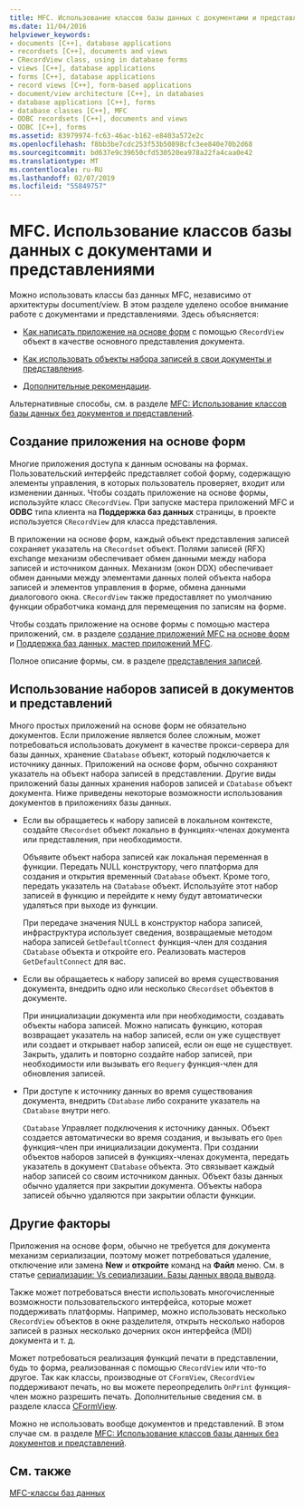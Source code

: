 ```yaml
---
title: MFC. Использование классов базы данных с документами и представлениями
ms.date: 11/04/2016
helpviewer_keywords:
- documents [C++], database applications
- recordsets [C++], documents and views
- CRecordView class, using in database forms
- views [C++], database applications
- forms [C++], database applications
- record views [C++], form-based applications
- document/view architecture [C++], in databases
- database applications [C++], forms
- database classes [C++], MFC
- ODBC recordsets [C++], documents and views
- ODBC [C++], forms
ms.assetid: 83979974-fc63-46ac-b162-e8403a572e2c
ms.openlocfilehash: f8bb3be7cdc253f53b50898cfc3ee840e70b2d68
ms.sourcegitcommit: bd637e9c39650cfd530520ea978a22fa4caa0e42
ms.translationtype: MT
ms.contentlocale: ru-RU
ms.lasthandoff: 02/07/2019
ms.locfileid: "55849757"
---
```

# <a name="mfc-using-database-classes-with-documents-and-views"></a>MFC. Использование классов базы данных с документами и представлениями

Можно использовать классы баз данных MFC, независимо от архитектуры document/view. В этом разделе уделено особое внимание работе с документами и представлениями. Здесь объясняется:

- [Как написать приложение на основе форм](#_core_writing_a_form.2d.based_application) с помощью `CRecordView` объект в качестве основного представления документа.

- [Как использовать объекты набора записей в свои документы и представления](#_core_using_recordsets_in_documents_and_views).

- [Дополнительные рекомендации](#_core_other_factors).

Альтернативные способы, см. в разделе [MFC: Использование классов базы данных без документов и представлений](../data/mfc-using-database-classes-without-documents-and-views.md).

##  <a name="_core_writing_a_form.2d.based_application"></a> Создание приложения на основе форм

Многие приложения доступа к данным основаны на формах. Пользовательский интерфейс представляет собой форму, содержащую элементы управления, в которых пользователь проверяет, входит или изменении данных. Чтобы создать приложение на основе формы, используйте класс `CRecordView`. При запуске мастера приложений MFC и **ODBC** типа клиента на **Поддержка баз данных** страницы, в проекте используется `CRecordView` для класса представления.

В приложении на основе форм, каждый объект представления записей сохраняет указатель на `CRecordset` объект. Полями записей (RFX) exchange механизм обеспечивает обмен данными между набора записей и источником данных. Механизм (окон DDX) обеспечивает обмен данными между элементами данных полей объекта набора записей и элементов управления в форме, обмена данными диалогового окна. `CRecordView` также предоставляет по умолчанию функции обработчика команд для перемещения по записям на форме.

Чтобы создать приложение на основе формы с помощью мастера приложений, см. в разделе [создание приложений MFC на основе форм](../mfc/reference/creating-a-forms-based-mfc-application.md) и [Поддержка баз данных, мастер приложений MFC](../mfc/reference/database-support-mfc-application-wizard.md).

Полное описание формы, см. в разделе [представления записей](../data/record-views-mfc-data-access.md).

##  <a name="_core_using_recordsets_in_documents_and_views"></a> Использование наборов записей в документов и представлений

Много простых приложений на основе форм не обязательно документов. Если приложение является более сложным, может потребоваться использовать документ в качестве прокси-сервера для базы данных, хранение `CDatabase` объект, который подключается к источнику данных. Приложений на основе форм, обычно сохраняют указатель на объект набора записей в представлении. Другие виды приложений базы данных хранения наборов записей и `CDatabase` объект документа. Ниже приведены некоторые возможности использования документов в приложениях базы данных.

- Если вы обращаетесь к набору записей в локальном контексте, создайте `CRecordset` объект локально в функциях-членах документа или представления, при необходимости.

   Объявите объект набора записей как локальная переменная в функции. Передать NULL конструктору, чего платформа для создания и открытия временный `CDatabase` объект. Кроме того, передать указатель на `CDatabase` объект. Используйте этот набор записей в функцию и перейдите к нему будут автоматически удаляться при выходе из функции.

   При передаче значения NULL в конструктор набора записей, инфраструктура использует сведения, возвращаемые методом набора записей `GetDefaultConnect` функция-член для создания `CDatabase` объекта и откройте его. Реализовать мастеров `GetDefaultConnect` для вас.

- Если вы обращаетесь к набору записей во время существования документа, внедрить одно или несколько `CRecordset` объектов в документе.

   При инициализации документа или при необходимости, создавать объекты набора записей. Можно написать функцию, которая возвращает указатель на набор записей, если он уже существует или создает и открывает набор записей, если он еще не существует. Закрыть, удалить и повторно создайте набор записей, при необходимости или вызывать его `Requery` функция-член для обновления записей.

- При доступе к источнику данных во время существования документа, внедрить `CDatabase` либо сохраните указатель на `CDatabase` внутри него.

   `CDatabase` Управляет подключения к источнику данных. Объект создается автоматически во время создания, и вызывать его `Open` функция-член при инициализации документа. При создании объектов наборов записей в функциях-членах документа, передать указатель в документ `CDatabase` объекта. Это связывает каждый набор записей со своим источником данных. Объект базы данных обычно удаляется при закрытии документа. Объекты набора записей обычно удаляются при закрытии области функции.

##  <a name="_core_other_factors"></a> Другие факторы

Приложения на основе форм, обычно не требуется для документа механизм сериализации, поэтому может потребоваться удаление, отключение или замена **New** и **откройте** команд на **Файл** меню. См. в статье [сериализации: Vs сериализации. Базы данных ввода вывода](../mfc/serialization-serialization-vs-database-input-output.md).

Также может потребоваться внести использовать многочисленные возможности пользовательского интерфейса, которые может поддерживать платформы. Например, можно использовать несколько `CRecordView` объектов в окне разделителя, открыть несколько наборов записей в разных несколько дочерних окон интерфейса (MDI) документа и т. д.

Может потребоваться реализация функций печати в представлении, будь то форма, реализованная с помощью `CRecordView` или что-то другое. Так как классы, производные от `CFormView`, `CRecordView` поддерживают печать, но вы можете переопределить `OnPrint` функция-член можно разрешить печать. Дополнительные сведения см. в разделе класса [CFormView](../mfc/reference/cformview-class.md).

Можно не использовать вообще документов и представлений. В этом случае см. в разделе [MFC: Использование классов базы данных без документов и представлений](../data/mfc-using-database-classes-without-documents-and-views.md).

## <a name="see-also"></a>См. также

[MFC-классы баз данных](../data/mfc-database-classes-odbc-and-dao.md)